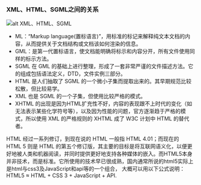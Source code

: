 ### XML、HTML、SGML之间的关系
![alt XML、HTML、SGML](E:\Git\HTML-CSS\img\HTML.png)
- ML：“Markup language(置标语言)”，用标准的标记来解释纯文本文档的内容，从而提供关于文档结构或文档该如何渲染的信息。
- GML：是第一代置标语言，使文档能明确将标示和内容分开，所有文件使用同样的标示方法。
- SGML 在 GML 的基础上进行整理，形成了一套非常严谨的文件描述方法。它的组成包括语法定义，DTD，文件实例三部分。
- HTML 是人们抽取了 SGML 的一个微小子集而提取出来的。其早期规范比较松散，但比较易学。
- XML 也是 SGML 的一个子集，但使用比较严格的模式。
- XHTML 的出现是因为HTML扩充性不好，内容的表现跟不上时代的变化（如无法表示某些化学符号等），以及因为性能的问题，官方逐渐趋于严格的模式，所以使用 XML 的严格规则的 XHTML 成了 W3C 计划中 HTML 的替代者。

HTML 经过一系列修订，到现在说的 HTML 一般指 HTML 4.01；而现在的 HTML 5 则是 HTML 的第五个修订版，其主要的目标是将互联网语义化，以便更好地被人类和机器阅读，并同时提供更好地支持各种媒体的嵌入。而HTML5本身并非技术，而是标准。它所使用的技术早已很成熟，国内通常所说的html5实际上是html与css3及JavaScript和api等的一个组合，
大概可以用以下公式说明：HTML5 ≈ HTML + CSS 3 + JavaScript + API.